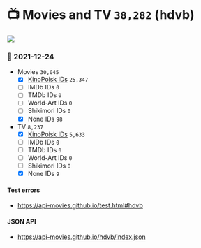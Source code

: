 # :tv: Movies and TV `38,282` (hdvb)

<a href="https://API-Movies.github.io"><img src="https://API-Movies.github.io/banner.png?cache"></a>

### :date: 2021-12-24
- Movies `30,045`
  - [x] <a href="https://API-Movies.github.io/hdvb/movie_kinopoisk_ids.json">KinoPoisk IDs</a> `25,347`
  - [ ] IMDb IDs `0`
  - [ ] TMDb IDs `0`
  - [ ] World-Art IDs `0`
  - [ ] Shikimori IDs `0`
  - [x] None IDs `98`
- TV `8,237`
  - [x] <a href="https://API-Movies.github.io/hdvb/tv_kinopoisk_ids.json">KinoPoisk IDs</a> `5,633`
  - [ ] IMDb IDs `0`
  - [ ] TMDb IDs `0`
  - [ ] World-Art IDs `0`
  - [ ] Shikimori IDs `0`
  - [x] None IDs `9`
#### Test errors
- <a href='https://api-movies.github.io/test.html#hdvb'>https://api-movies.github.io/test.html#hdvb</a>
#### JSON API
- <a href='https://api-movies.github.io/hdvb/index.json'>https://api-movies.github.io/hdvb/index.json</a>
